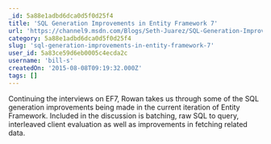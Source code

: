 ```yaml
---
_id: 5a88e1adbd6dca0d5f0d25f4
title: 'SQL Generation Improvements in Entity Framework 7'
url: 'https://channel9.msdn.com/Blogs/Seth-Juarez/SQL-Generation-Improvements-in-Entity-Framework-7'
category: 5a88e1adbd6dca0d5f0d25f4
slug: 'sql-generation-improvements-in-entity-framework-7'
user_id: 5a83ce59d6eb0005c4ecda2c
username: 'bill-s'
createdOn: '2015-08-08T09:19:32.000Z'
tags: []
---
```


Continuing the interviews on EF7, Rowan takes us through some of the SQL generation improvements being made in the current iteration of Entity Framework. Included in the discussion is batching, raw SQL to query, interleaved client evaluation as well as improvements in fetching related data.
